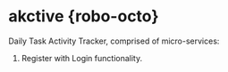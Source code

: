 # akctive {robo-octo}

Daily Task Activity Tracker, comprised of micro-services: 

  1. Register with Login functionality.
